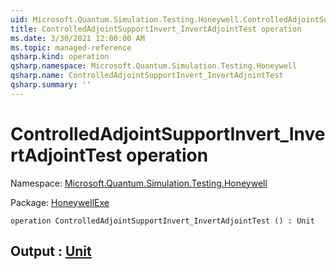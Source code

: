 ```yaml
---
uid: Microsoft.Quantum.Simulation.Testing.Honeywell.ControlledAdjointSupportInvert_InvertAdjointTest
title: ControlledAdjointSupportInvert_InvertAdjointTest operation
ms.date: 3/30/2021 12:00:00 AM
ms.topic: managed-reference
qsharp.kind: operation
qsharp.namespace: Microsoft.Quantum.Simulation.Testing.Honeywell
qsharp.name: ControlledAdjointSupportInvert_InvertAdjointTest
qsharp.summary: ''
---
```


# ControlledAdjointSupportInvert_InvertAdjointTest operation

Namespace: [Microsoft.Quantum.Simulation.Testing.Honeywell](xref:Microsoft.Quantum.Simulation.Testing.Honeywell)

Package: [HoneywellExe](https://nuget.org/packages/HoneywellExe)




```qsharp
operation ControlledAdjointSupportInvert_InvertAdjointTest () : Unit
```


## Output : [Unit](xref:microsoft.quantum.lang-ref.unit)

